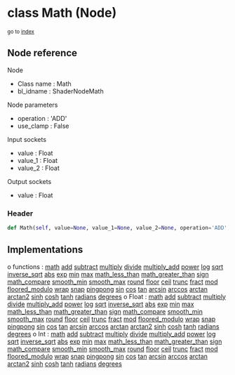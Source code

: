 # class Math (Node)

<sub>go to [index](/docs/index.md)</sub>

## Node reference

Node
 - Class name : Math
 - bl_idname : ShaderNodeMath

Node parameters
 - operation : 'ADD'
 - use_clamp : False

Input sockets
 - value : Float
 - value_1 : Float
 - value_2 : Float

Output sockets
 - value : Float

### Header

``` python
def Math(self, value=None, value_1=None, value_2=None, operation='ADD', use_clamp=False, node_label=None, node_color=None):
```

## Implementations

o functions : [math](/docs/GeoNodes_classes/math.md) [add](/docs/GeoNodes_classes/add.md) [subtract](/docs/GeoNodes_classes/subtract.md) [multiply](/docs/GeoNodes_classes/multiply.md) [divide](/docs/GeoNodes_classes/divide.md) [multiply_add](/docs/GeoNodes_classes/multiply_add.md) [power](/docs/GeoNodes_classes/power.md) [log](/docs/GeoNodes_classes/log.md) [sqrt](/docs/GeoNodes_classes/sqrt.md) [inverse_sqrt](/docs/GeoNodes_classes/inverse_sqrt.md) [abs](/docs/GeoNodes_classes/abs.md) [exp](/docs/GeoNodes_classes/exp.md) [min](/docs/GeoNodes_classes/min.md) [max](/docs/GeoNodes_classes/max.md) [math_less_than](/docs/GeoNodes_classes/math_less_than.md) [math_greater_than](/docs/GeoNodes_classes/math_greater_than.md) [sign](/docs/GeoNodes_classes/sign.md) [math_compare](/docs/GeoNodes_classes/math_compare.md) [smooth_min](/docs/GeoNodes_classes/smooth_min.md) [smooth_max](/docs/GeoNodes_classes/smooth_max.md) [round](/docs/GeoNodes_classes/round.md) [floor](/docs/GeoNodes_classes/floor.md) [ceil](/docs/GeoNodes_classes/ceil.md) [trunc](/docs/GeoNodes_classes/trunc.md) [fract](/docs/GeoNodes_classes/fract.md) [mod](/docs/GeoNodes_classes/mod.md) [floored_modulo](/docs/GeoNodes_classes/floored_modulo.md) [wrap](/docs/GeoNodes_classes/wrap.md) [snap](/docs/GeoNodes_classes/snap.md) [pingpong](/docs/GeoNodes_classes/pingpong.md) [sin](/docs/GeoNodes_classes/sin.md) [cos](/docs/GeoNodes_classes/cos.md) [tan](/docs/GeoNodes_classes/tan.md) [arcsin](/docs/GeoNodes_classes/arcsin.md) [arccos](/docs/GeoNodes_classes/arccos.md) [arctan](/docs/GeoNodes_classes/arctan.md) [arctan2](/docs/GeoNodes_classes/arctan2.md) [sinh](/docs/GeoNodes_classes/sinh.md) [cosh](/docs/GeoNodes_classes/cosh.md) [tanh](/docs/GeoNodes_classes/tanh.md) [radians](/docs/GeoNodes_classes/radians.md) [degrees](/docs/GeoNodes_classes/degrees.md)
o Float : [math](/docs/GeoNodes_classes/Float.md#math) [add](/docs/GeoNodes_classes/Float.md#add) [subtract](/docs/GeoNodes_classes/Float.md#subtract) [multiply](/docs/GeoNodes_classes/Float.md#multiply) [divide](/docs/GeoNodes_classes/Float.md#divide) [multiply_add](/docs/GeoNodes_classes/Float.md#multiply_add) [power](/docs/GeoNodes_classes/Float.md#power) [log](/docs/GeoNodes_classes/Float.md#log) [sqrt](/docs/GeoNodes_classes/Float.md#sqrt) [inverse_sqrt](/docs/GeoNodes_classes/Float.md#inverse_sqrt) [abs](/docs/GeoNodes_classes/Float.md#abs) [exp](/docs/GeoNodes_classes/Float.md#exp) [min](/docs/GeoNodes_classes/Float.md#min) [max](/docs/GeoNodes_classes/Float.md#max) [math_less_than](/docs/GeoNodes_classes/Float.md#math_less_than) [math_greater_than](/docs/GeoNodes_classes/Float.md#math_greater_than) [sign](/docs/GeoNodes_classes/Float.md#sign) [math_compare](/docs/GeoNodes_classes/Float.md#math_compare) [smooth_min](/docs/GeoNodes_classes/Float.md#smooth_min) [smooth_max](/docs/GeoNodes_classes/Float.md#smooth_max) [round](/docs/GeoNodes_classes/Float.md#round) [floor](/docs/GeoNodes_classes/Float.md#floor) [ceil](/docs/GeoNodes_classes/Float.md#ceil) [trunc](/docs/GeoNodes_classes/Float.md#trunc) [fract](/docs/GeoNodes_classes/Float.md#fract) [mod](/docs/GeoNodes_classes/Float.md#mod) [floored_modulo](/docs/GeoNodes_classes/Float.md#floored_modulo) [wrap](/docs/GeoNodes_classes/Float.md#wrap) [snap](/docs/GeoNodes_classes/Float.md#snap) [pingpong](/docs/GeoNodes_classes/Float.md#pingpong) [sin](/docs/GeoNodes_classes/Float.md#sin) [cos](/docs/GeoNodes_classes/Float.md#cos) [tan](/docs/GeoNodes_classes/Float.md#tan) [arcsin](/docs/GeoNodes_classes/Float.md#arcsin) [arccos](/docs/GeoNodes_classes/Float.md#arccos) [arctan](/docs/GeoNodes_classes/Float.md#arctan) [arctan2](/docs/GeoNodes_classes/Float.md#arctan2) [sinh](/docs/GeoNodes_classes/Float.md#sinh) [cosh](/docs/GeoNodes_classes/Float.md#cosh) [tanh](/docs/GeoNodes_classes/Float.md#tanh) [radians](/docs/GeoNodes_classes/Float.md#radians) [degrees](/docs/GeoNodes_classes/Float.md#degrees) 
o Int : [math](/docs/GeoNodes_classes/Int.md#math) [add](/docs/GeoNodes_classes/Int.md#add) [subtract](/docs/GeoNodes_classes/Int.md#subtract) [multiply](/docs/GeoNodes_classes/Int.md#multiply) [divide](/docs/GeoNodes_classes/Int.md#divide) [multiply_add](/docs/GeoNodes_classes/Int.md#multiply_add) [power](/docs/GeoNodes_classes/Int.md#power) [log](/docs/GeoNodes_classes/Int.md#log) [sqrt](/docs/GeoNodes_classes/Int.md#sqrt) [inverse_sqrt](/docs/GeoNodes_classes/Int.md#inverse_sqrt) [abs](/docs/GeoNodes_classes/Int.md#abs) [exp](/docs/GeoNodes_classes/Int.md#exp) [min](/docs/GeoNodes_classes/Int.md#min) [max](/docs/GeoNodes_classes/Int.md#max) [math_less_than](/docs/GeoNodes_classes/Int.md#math_less_than) [math_greater_than](/docs/GeoNodes_classes/Int.md#math_greater_than) [sign](/docs/GeoNodes_classes/Int.md#sign) [math_compare](/docs/GeoNodes_classes/Int.md#math_compare) [smooth_min](/docs/GeoNodes_classes/Int.md#smooth_min) [smooth_max](/docs/GeoNodes_classes/Int.md#smooth_max) [round](/docs/GeoNodes_classes/Int.md#round) [floor](/docs/GeoNodes_classes/Int.md#floor) [ceil](/docs/GeoNodes_classes/Int.md#ceil) [trunc](/docs/GeoNodes_classes/Int.md#trunc) [fract](/docs/GeoNodes_classes/Int.md#fract) [mod](/docs/GeoNodes_classes/Int.md#mod) [floored_modulo](/docs/GeoNodes_classes/Int.md#floored_modulo) [wrap](/docs/GeoNodes_classes/Int.md#wrap) [snap](/docs/GeoNodes_classes/Int.md#snap) [pingpong](/docs/GeoNodes_classes/Int.md#pingpong) [sin](/docs/GeoNodes_classes/Int.md#sin) [cos](/docs/GeoNodes_classes/Int.md#cos) [tan](/docs/GeoNodes_classes/Int.md#tan) [arcsin](/docs/GeoNodes_classes/Int.md#arcsin) [arccos](/docs/GeoNodes_classes/Int.md#arccos) [arctan](/docs/GeoNodes_classes/Int.md#arctan) [arctan2](/docs/GeoNodes_classes/Int.md#arctan2) [sinh](/docs/GeoNodes_classes/Int.md#sinh) [cosh](/docs/GeoNodes_classes/Int.md#cosh) [tanh](/docs/GeoNodes_classes/Int.md#tanh) [radians](/docs/GeoNodes_classes/Int.md#radians) [degrees](/docs/GeoNodes_classes/Int.md#degrees) 

